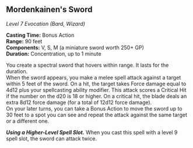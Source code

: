 ## Mordenkainen's Sword
*Level 7 Evocation (Bard, Wizard)*

**Casting Time:** Bonus Action  
**Range:** 90 feet  
**Components:** V, S, M (a miniature sword worth 250+ GP)  
**Duration:** Concentration, up to 1 minute

You create a spectral sword that hovers within range. It lasts for the duration.  
When the sword appears, you make a melee spell attack against a target within 5 feet of the sword. On a hit, the target takes Force damage equal to 4d12 plus your spellcasting ability modifier. This attack scores a Critical Hit if the number on the d20 is 18 or higher. On a critical hit, the blade deals an extra 8d12 force damage (for a total of 12d12 force damage).  
On your later turns, you can take a Bonus Action to move the sword up to 30 feet to a spot you can see and repeat the attack against the same target or a different one.

***Using a Higher-Level Spell Slot.*** When you cast this spell with a level 9 spell slot, the sword can attack twice.